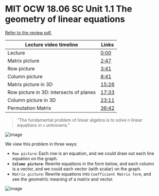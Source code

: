 # MIT OCW 18.06 SC Unit 1.1 The geometry of linear equations

[Refer to the review pdf.](https://ocw.mit.edu/courses/mathematics/18-06sc-linear-algebra-fall-2011/ax-b-and-the-four-subspaces/the-geometry-of-linear-equations/MIT18_06SCF11_Ses1.1sum.pdf)

Lecture video timeline | Links
-- | --
Lecture | [0:00](https://www.youtube.com/watch?v=ZK3O402wf1c&t=0s&index=1&list=PLE7DDD91010BC51F8)
Matrix picture | [2:47](https://youtu.be/ZK3O402wf1c?t=2m47s)
Row picture | [3:41](https://youtu.be/ZK3O402wf1c?t=3m41s)
Column picture | [8:41](https://youtu.be/ZK3O402wf1c?t=8m41s)
Matrix picture in 3D | [15:26](https://youtu.be/ZK3O402wf1c?t=15m26s)
Row picture in 3D: intersects of planes | [17:33](https://youtu.be/ZK3O402wf1c?t=17m33s)
Column picture in 3D | [23:11](https://youtu.be/ZK3O402wf1c?t=23m11s)
Permutation Matrix | [36:42](https://youtu.be/QVKj3LADCnA?t=36m42s)

> "The fundamental problem of linear algebra is to solve n linear equations in `n` unknowns."

![image](https://user-images.githubusercontent.com/14041622/38993221-93ad3a46-4415-11e8-8d2f-c3c88abac23b.png)

We view this problem in three ways:
- `Row picture`: Each row is an equation, and we could draw out each line equation on the graph.
- **`Column picture`**: Rewrite equations in the form below, and each column is a vector, and we could each vector (with scalar) on the graph.
- `Matrix picture`: Rewrite equations into `Coefficient Matrix form`, and see the geometric meaning of a matrix and vector.

![image](https://user-images.githubusercontent.com/14041622/39082877-d8f0be02-458c-11e8-9da5-fdcc95edeefc.png)


